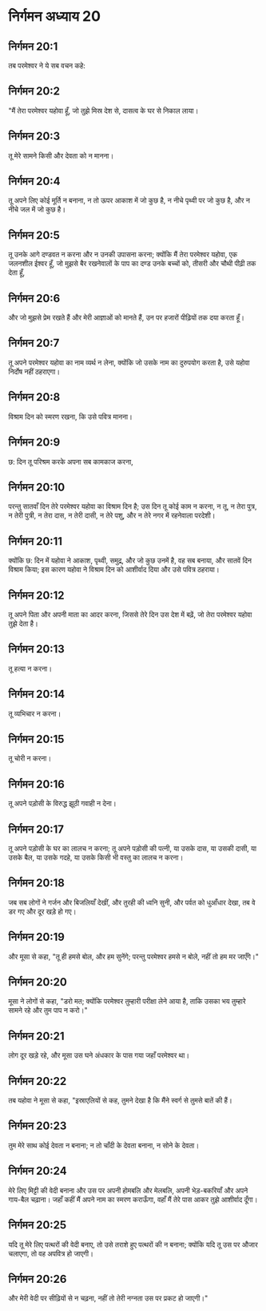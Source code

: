 # निर्गमन अध्याय 20

## निर्गमन 20:1
तब परमेश्वर ने ये सब वचन कहे:

## निर्गमन 20:2
"मैं तेरा परमेश्वर यहोवा हूँ, जो तुझे मिस्र देश से, दासत्व के घर से निकाल लाया।

## निर्गमन 20:3
तू मेरे सामने किसी और देवता को न मानना।

## निर्गमन 20:4
तू अपने लिए कोई मूर्ति न बनाना, न तो ऊपर आकाश में जो कुछ है, न नीचे पृथ्वी पर जो कुछ है, और न नीचे जल में जो कुछ है।

## निर्गमन 20:5
तू उनके आगे दण्डवत न करना और न उनकी उपासना करना; क्योंकि मैं तेरा परमेश्वर यहोवा, एक जलनशील ईश्वर हूँ, जो मुझसे बैर रखनेवालों के पाप का दण्ड उनके बच्चों को, तीसरी और चौथी पीढ़ी तक देता हूँ,

## निर्गमन 20:6
और जो मुझसे प्रेम रखते हैं और मेरी आज्ञाओं को मानते हैं, उन पर हजारों पीढ़ियों तक दया करता हूँ।

## निर्गमन 20:7
तू अपने परमेश्वर यहोवा का नाम व्यर्थ न लेना, क्योंकि जो उसके नाम का दुरुपयोग करता है, उसे यहोवा निर्दोष नहीं ठहराएगा।

## निर्गमन 20:8
विश्राम दिन को स्मरण रखना, कि उसे पवित्र मानना।

## निर्गमन 20:9
छ: दिन तू परिश्रम करके अपना सब कामकाज करना,

## निर्गमन 20:10
परन्तु सातवाँ दिन तेरे परमेश्वर यहोवा का विश्राम दिन है; उस दिन तू कोई काम न करना, न तू, न तेरा पुत्र, न तेरी पुत्री, न तेरा दास, न तेरी दासी, न तेरे पशु, और न तेरे नगर में रहनेवाला परदेशी।

## निर्गमन 20:11
क्योंकि छ: दिन में यहोवा ने आकाश, पृथ्वी, समुद्र, और जो कुछ उनमें है, वह सब बनाया, और सातवें दिन विश्राम किया; इस कारण यहोवा ने विश्राम दिन को आशीर्वाद दिया और उसे पवित्र ठहराया।

## निर्गमन 20:12
तू अपने पिता और अपनी माता का आदर करना, जिससे तेरे दिन उस देश में बढ़ें, जो तेरा परमेश्वर यहोवा तुझे देता है।

## निर्गमन 20:13
तू हत्या न करना।

## निर्गमन 20:14
तू व्यभिचार न करना।

## निर्गमन 20:15
तू चोरी न करना।

## निर्गमन 20:16
तू अपने पड़ोसी के विरुद्ध झूठी गवाही न देना।

## निर्गमन 20:17
तू अपने पड़ोसी के घर का लालच न करना; तू अपने पड़ोसी की पत्नी, या उसके दास, या उसकी दासी, या उसके बैल, या उसके गदहे, या उसके किसी भी वस्तु का लालच न करना।

## निर्गमन 20:18
जब सब लोगों ने गर्जन और बिजलियाँ देखीं, और तुरही की ध्वनि सुनी, और पर्वत को धुआँधार देखा, तब वे डर गए और दूर खड़े हो गए।

## निर्गमन 20:19
और मूसा से कहा, "तू ही हमसे बोल, और हम सुनेंगे; परन्तु परमेश्वर हमसे न बोले, नहीं तो हम मर जाएँगे।"

## निर्गमन 20:20
मूसा ने लोगों से कहा, "डरो मत; क्योंकि परमेश्वर तुम्हारी परीक्षा लेने आया है, ताकि उसका भय तुम्हारे सामने रहे और तुम पाप न करो।"

## निर्गमन 20:21
लोग दूर खड़े रहे, और मूसा उस घने अंधकार के पास गया जहाँ परमेश्वर था।

## निर्गमन 20:22
तब यहोवा ने मूसा से कहा, "इस्राएलियों से कह, तुमने देखा है कि मैंने स्वर्ग से तुमसे बातें की हैं।

## निर्गमन 20:23
तुम मेरे साथ कोई देवता न बनाना; न तो चाँदी के देवता बनाना, न सोने के देवता।

## निर्गमन 20:24
मेरे लिए मिट्टी की वेदी बनाना और उस पर अपनी होमबलि और मेलबलि, अपनी भेड़-बकरियाँ और अपने गाय-बैल चढ़ाना। जहाँ कहीं मैं अपने नाम का स्मरण कराऊँगा, वहाँ मैं तेरे पास आकर तुझे आशीर्वाद दूँगा।

## निर्गमन 20:25
यदि तू मेरे लिए पत्थरों की वेदी बनाए, तो उसे तराशे हुए पत्थरों की न बनाना; क्योंकि यदि तू उस पर औजार चलाएगा, तो वह अपवित्र हो जाएगी।

## निर्गमन 20:26
और मेरी वेदी पर सीढ़ियों से न चढ़ना, नहीं तो तेरी नग्नता उस पर प्रकट हो जाएगी।"
